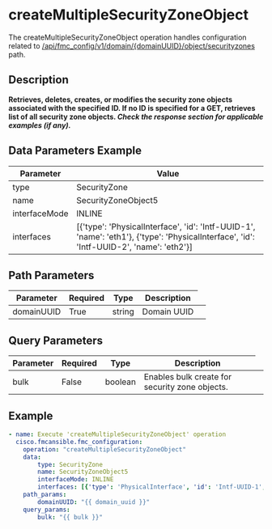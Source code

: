 # createMultipleSecurityZoneObject

The createMultipleSecurityZoneObject operation handles configuration related to [/api/fmc_config/v1/domain/{domainUUID}/object/securityzones](/paths//api/fmc_config/v1/domain/{domain_uuid}/object/securityzones.md) path.&nbsp;
## Description
**Retrieves, deletes, creates, or modifies the security zone objects associated with the specified ID. If no ID is specified for a GET, retrieves list of all security zone objects. _Check the response section for applicable examples (if any)._**

## Data Parameters Example
| Parameter | Value |
| --------- | -------- |
| type | SecurityZone |
| name | SecurityZoneObject5 |
| interfaceMode | INLINE |
| interfaces | [{'type': 'PhysicalInterface', 'id': 'Intf-UUID-1', 'name': 'eth1'}, {'type': 'PhysicalInterface', 'id': 'Intf-UUID-2', 'name': 'eth2'}] |

## Path Parameters
| Parameter | Required | Type | Description |
| --------- | -------- | ---- | ----------- |
| domainUUID | True | string <td colspan=3> Domain UUID |

## Query Parameters
| Parameter | Required | Type | Description |
| --------- | -------- | ---- | ----------- |
| bulk | False | boolean <td colspan=3> Enables bulk create for security zone objects. |

## Example
```yaml
- name: Execute 'createMultipleSecurityZoneObject' operation
  cisco.fmcansible.fmc_configuration:
    operation: "createMultipleSecurityZoneObject"
    data:
        type: SecurityZone
        name: SecurityZoneObject5
        interfaceMode: INLINE
        interfaces: [{'type': 'PhysicalInterface', 'id': 'Intf-UUID-1', 'name': 'eth1'}, {'type': 'PhysicalInterface', 'id': 'Intf-UUID-2', 'name': 'eth2'}]
    path_params:
        domainUUID: "{{ domain_uuid }}"
    query_params:
        bulk: "{{ bulk }}"

```